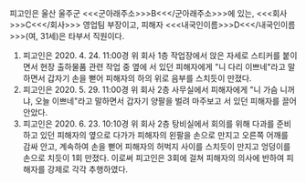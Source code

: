 피고인은 울산 울주군 <<<군아래주소>>>B<<</군아래주소>>>에 있는, <<<회사>>>C<<</회사>>> 영업팀 부장이고, 피해자 <<<내국인이름>>>D<<</내국인이름>>>(여, 31세)은 타부서 직원이다.
1. 피고인은 2020. 4. 24. 11:00경 위 회사 1층 작업장에서 앉은 자세로 스티커를 붙이면서 현장 출하물품 관련 작업 중 옆에 서 있던 피해자에게 "니 다리 이쁘네"라고 말하면서 갑자기 손을 뻗어 피해자의 하의 위로 음부를 스치듯이 만졌다.
2. 피고인은 2020. 5. 29. 11:00경 위 회사 2층 사무실에서 피해자에게 "니 가슴 니꺼냐, 오늘 이쁘네"라고 말하면서 갑자기 양팔을 벌려 마주보고 서 있던 피해자를 끌어안았다.
3. 피고인은 2020. 6. 23. 10:10경 위 회사 2층 탕비실에서 회의를 위해 다과를 준비하고 있던 피해자의 옆으로 다가가 피해자의 왼팔을 손으로 만지고 오른쪽 어깨를 감싸 안고, 계속하여 손을 뻗어 피해자의 허벅지 사이를 스치듯이 만지고 엉덩이를 손으로 치듯이 1회 만졌다.
이로써 피고인은 3회에 걸쳐 피해자의 의사에 반하여 피해자를 강제로 각각 추행하였다.
